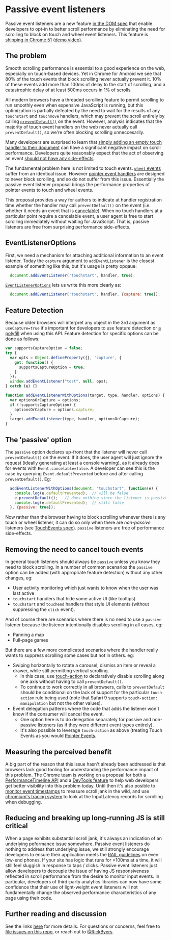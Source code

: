 # Passive event listeners

Passive event listeners are a new feature [in the DOM spec](https://dom.spec.whatwg.org/#dom-eventlisteneroptions-passive) that enable developers to opt-in to better scroll performance by eliminating the need for scrolling to block on touch and wheel event listeners.  This feature is [shipping in Chrome 51](https://www.chromestatus.com/features/5745543795965952) ([demo video](https://www.youtube.com/watch?v=NPM6172J22g)).

## The problem

Smooth scrolling performance is essential to a good experience on the web, especially on touch-based devices.
Yet in Chrome for Android we see that 80% of the touch events that block scrolling never actually prevent it.  10% of these events add more than 100ms of delay to the start of scrolling, and a catastrophic delay of at least 500ms occurs in 1% of scrolls.

All modern browsers have a threaded scrolling feature to permit scrolling to run smoothly even when expensive
JavaScript is running, but this optimization is partially defeated by the need to wait for the results of
any `touchstart` and `touchmove` handlers, which may prevent the scroll entirely by calling [`preventDefault()`](http://www.w3.org/TR/touch-events/#the-touchstart-event)
on the event. However, analysis indicates that the majority of touch event handlers on the web never actually
call `preventDefault()`, so we're often blocking scrolling unneccesarily.

Many developers are surprised to learn that [simply adding an empty touch handler to their document](http://rbyers.github.io/janky-touch-scroll.html) can have a
significant negative impact on scroll performance.  Developers quite reasonably expect that the act of observing an event [should not have any side-effects](https://dom.spec.whatwg.org/#observing-event-listeners).

The fundamental problem here is not limited to touch events. [`wheel` events](https://w3c.github.io/uievents/#events-wheelevents)
suffer from an identical issue. However [pointer event handlers](https://w3c.github.io/pointerevents/) are
designed to never block scrolling, and so do not suffer from this issue.  Essentially the passive event
listener proposal brings the performance properties of pointer events to touch and wheel events.

This proposal provides a way for authors to indicate at handler registration time whether the handler may call `preventDefault()` on the event (i.e. whether it needs an event that is [cancelable](https://dom.spec.whatwg.org/#dom-event-cancelable)). When no touch handlers at a particular point require a cancelable event, a user agent is free to start scrolling immediately without waiting for JavaScript.  That is, passive listeners are free from surprising performance side-effects.

## EventListenerOptions

First, we need a mechanism for attaching additional information to an event listener.  Today the `capture` argument to `addEventListener` is the closest example of something like this, but it's usage is pretty opqaue:

```javascript
  document.addEventListener('touchstart', handler, true);
```

[`EventListenerOptions`](https://dom.spec.whatwg.org/#dictdef-eventlisteneroptions) lets us write this more clearly as:

```javascript
  document.addEventListener('touchstart', handler, {capture: true});
```

## Feature Detection

Because older browsers will interpret any object in the 3rd argument as `useCapture=true` it's important for developers to use feature detection or [a polyfill](https://github.com/WICG/EventListenerOptions/blob/gh-pages/EventListenerOptions.polyfill.js) when using this API.  Feature detection for specific options can be done as follows:

```javascript
var supportsCaptureOption = false;
try {
  var opts = Object.defineProperty({}, 'capture', {
    get: function() {
      supportsCaptureOption = true;
    }
  });
  window.addEventListener("test", null, ops);
} catch (e) {}

function addEventListenerWithOptions(target, type, handler, options) {
  var optionsOrCapture = options;
  if (!supportsCaptureOption) {
    optionsOrCapture = options.capture;
  }
  target.addEventListener(type, handler, optionsOrCapture);
}
```

## The 'passive' option

The `passive` option declares up-front that the listener will never call `preventDefault()` on the event.  If it does, the user agent will just ignore the request (ideally generating at least a console warning), as it already does for events with `Event.cancelable=false`.  A developer can see this is the case by querying `Event.defaultPrevented` before and after calling `preventDefault()`.  Eg:

```javascript
  addEventListenerWithOptions(document, "touchstart", function(e) {
    console.log(e.defaultPrevented);  // will be false
    e.preventDefault();   // does nothing since the listener is passive
    console.log(e.defaultPrevented);  // still false
  }, {passive: true});
```

Now rather than the browser having to block scrolling whenever there is any touch or wheel listener, it can do so only when there are *non-passive* listeners (see [TouchEvents spec](http://w3c.github.io/touch-events/#cancelability)).  `passive` listeners are free of performance side-effects.

## Removing the need to cancel touch events

In general touch listeners should always be `passive` unless you know they need to block scrolling.  In a number of common scenarios the `passive` option can be added (with appropriate feature detection) without any other changes, eg:
 * User activity monitoring which just wants to know when the user was last active
 * `touchstart` handlers that hide some active UI (like tooltips)
 * `touchstart` and `touchend` handlers that style UI elements (without suppressing the `click` event).

And of course there are scenarios where there is no need to use a `passive` listener because the listener intentionally disables scrolling in all cases, eg:
 * Panning a map
 * Full-page games

But there are a few more complicated scenarios where the handler really wants to suppress scrolling some cases but not in others.  eg:
 * Swiping horizontally to rotate a carousel, dismiss an item or reveal a drawer, while still permitting vertical scrolling.
   * In this case, use [touch-action](https://developer.mozilla.org/en-US/docs/Web/CSS/touch-action) to declaratively disable scrolling along one axis without having to call `preventDefault()`.
   * To continue to work correctly in all browsers, calls to `preventDefault` should be conditional on the lack of support for the particular `touch-action` rule being used (note that Safari 9 supports `touch-action: manipulation` but not the other values).
 * Event delegation patterns where the code that adds the listener won't know if the consumer will cancel the event.
   * One option here is to do delegation separately for passive and non-passive listeners (as if they were different event types entirely).
   * It's also possible to leverage `touch-action` as above (treating Touch Events as you would [Pointer Events](https://w3c.github.io/pointerevents/).

## Measuring the perceived benefit

A big part of the reason that this issue hasn't already been addressed is that browsers lack good tooling for understanding the performance impact of this problem.  The Chrome team is working on a proposal for both a [PerformanceTimeline API](https://code.google.com/p/chromium/issues/detail?id=543598) and a [DevTools feature](https://code.google.com/p/chromium/issues/detail?id=520659) to help web developers get better visibility into this problem today.  Until then it's also posible to [monitor event timestamps](http://rbyers.net/scroll-latency.html) to measure scroll jank in the wild, and use [chromium's tracing system](https://www.chromium.org/developers/how-tos/trace-event-profiling-tool) to look at the InputLatency records for scrolling when debugging.

## Reducing and breaking up long-running JS is still critical

When a page exhibits substantial scroll jank, it's always an indication of an underlying peformance issue somewhere.  Passive event listeners do nothing to address that underlying issue, we still strongly encourage developers to ensure their application meets the [RAIL guidelines](https://developers.google.com/web/tools/chrome-devtools/profile/evaluate-performance/rail?hl=en) on even low-end phones.  If your site has logic that runs for >100ms at a time, it will still feel sluggish in response to taps / clicks.  Passive event listeners just allow developers to decouple the issue of having JS responsiveness reflected in scroll performance from the desire to monitor input events.  In particular, developers of third-party analytics libraries can now have some confidence that their use of light-weight event listeners will not fundamentally change the observed performance characteristics of any page using their code.

## Further reading and discussion

See the links [here](https://github.com/WICG/EventListenerOptions) for more details.  For questions or concerns, feel free to [file issues on this repo](https://github.com/WICG/EventListenerOptions/issues), or reach out to [@RickByers](https://twitter.com/RickByers/).

